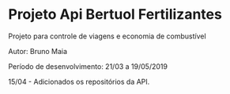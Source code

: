 # Projeto Api Bertuol Fertilizantes

<p>Projeto para controle de viagens e economia de combustível</p>
<p>Autor: Bruno Maia</p>
<p>Período de desenvolvimento: 21/03 a 19/05/2019</p>
<p>15/04 - Adicionados os repositórios da API.</p>